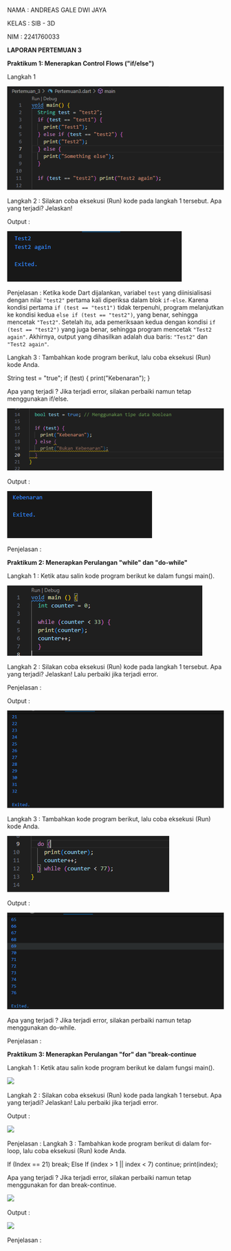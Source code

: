 NAMA  : ANDREAS GALE DWI JAYA

KELAS : SIB - 3D

NIM   : 2241760033

**LAPORAN PERTEMUAN 3**

**Praktikum 1: Menerapkan Control Flows ("if/else")**

Langkah 1

<img src = "langkah1.PNG">

Langkah 2 : Silakan coba eksekusi (Run) kode pada langkah 1 tersebut. Apa yang terjadi? Jelaskan!

Output :

<img src = "hasil_langkah1.PNG">

Penjelasan : Ketika kode Dart dijalankan, variabel `test` yang diinisialisasi dengan nilai `"test2"` pertama kali diperiksa dalam blok `if-else`. Karena kondisi pertama `if (test == "test1")` tidak terpenuhi, program melanjutkan ke kondisi kedua `else if (test == "test2")`, yang benar, sehingga mencetak `"Test2"`. Setelah itu, ada pemeriksaan kedua dengan kondisi `if (test == "test2")` yang juga benar, sehingga program mencetak `"Test2 again"`. Akhirnya, output yang dihasilkan adalah dua baris: `"Test2"` dan `"Test2 again"`.

Langkah 3 : Tambahkan kode program berikut, lalu coba eksekusi (Run) kode Anda.

String test = "true";
if (test) {
   print("Kebenaran");
}

Apa yang terjadi ? Jika terjadi error, silakan perbaiki namun tetap menggunakan if/else.

<img src = "langkah3.PNG">

Output :

<img src = "hasil_langkah3.PNG">

Penjelasan :


**Praktikum 2: Menerapkan Perulangan "while" dan "do-while"**

Langkah 1 : Ketik atau salin kode program berikut ke dalam fungsi main().

<img src = "perulangan_langkah1.PNG">

Langkah 2 : Silakan coba eksekusi (Run) kode pada langkah 1 tersebut. Apa yang terjadi? Jelaskan! Lalu perbaiki jika terjadi error.

Penjelasan : 

Output :

<img src = "perulangan_langkah1_hasil.PNG">

Langkah 3 : Tambahkan kode program berikut, lalu coba eksekusi (Run) kode Anda.

<img src = "perulangan_langkah3.PNG">

Output :

<img src = "perulangan_langkah3_hasil.PNG">

Apa yang terjadi ? Jika terjadi error, silakan perbaiki namun tetap menggunakan do-while.

Penjelasan :


**Praktikum 3: Menerapkan Perulangan "for" dan "break-continue**

Langkah 1 : Ketik atau salin kode program berikut ke dalam fungsi main().

<img src = "langkah.PNG">

Langkah 2 : Silakan coba eksekusi (Run) kode pada langkah 1 tersebut. Apa yang terjadi? Jelaskan! Lalu perbaiki jika terjadi error.

Output :

<img src = "hasil_langkah.PNG">

Penjelasan : 
Langkah 3 : Tambahkan kode program berikut di dalam for-loop, lalu coba eksekusi (Run) kode Anda.

If (Index == 21) break;
Else If (index > 1 || index < 7) continue;
print(index);

Apa yang terjadi ? Jika terjadi error, silakan perbaiki namun tetap menggunakan for dan break-continue.

<img src = "langkah.PNG">

Output :

<img src = "hasil_langkah.PNG">

Penjelasan :